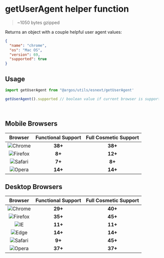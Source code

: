 # getUserAgent helper function

> ~1050 bytes gzipped

Returns an object with a couple helpful user agent values:

```json
{
  "name": "chrome",
  "os": "Mac OS",
  "version": 69,
  "supported": true
}
```

## Usage

```jsx
import getUserAgent from "@argos/utils/esnext/getUserAgent'

getUserAgent().supported // boolean value if current browser is supported against the table below
```

&nbsp;

## Mobile Browsers

|                               Browser                                | Functional Support | Full Cosmetic Support |
| :------------------------------------------------------------------: | :----------------: | :-------------------: |
|  ![Chrome](http://media.4rgos.it/i/Argos/Chrome_Icon.png?w=20&h=20)  |      **38+**       |        **38+**        |
| ![Firefox](http://media.4rgos.it/i/Argos/Firefox_Icon.png?w=20&h=20) |       **8+**       |        **12+**        |
|  ![Safari](http://media.4rgos.it/i/Argos/Safari_Icon.png?w=20&h=20)  |       **7+**       |        **8+**         |
|   ![Opera](http://media.4rgos.it/i/Argos/Opera_Icon.png?w=20&h=20)   |      **14+**       |        **14+**        |

## Desktop Browsers

|                                  Browser                                  | Functional Support | Full Cosmetic Support |
| :-----------------------------------------------------------------------: | :----------------: | :-------------------: |
|    ![Chrome](http://media.4rgos.it/i/Argos/Chrome_Icon.png?w=20&h=20)     |      **29+**       |        **40+**        |
|   ![Firefox](http://media.4rgos.it/i/Argos/Firefox_Icon.png?w=20&h=20)    |      **35+**       |        **45+**        |
| ![IE](http://media.4rgos.it/i/Argos/Internet_Exlporer_Icon.png?w=20&h=20) |      **11+**       |        **11+**        |
|      ![Edge](http://media.4rgos.it/i/Argos/Edge_Icon.png?w=20&h=20)       |      **14+**       |        **14+**        |
|    ![Safari](http://media.4rgos.it/i/Argos/Safari_Icon.png?w=20&h=20)     |       **9+**       |        **45+**        |
|     ![Opera](http://media.4rgos.it/i/Argos/Opera_Icon.png?w=20&h=20)      |      **37+**       |        **37+**        |
